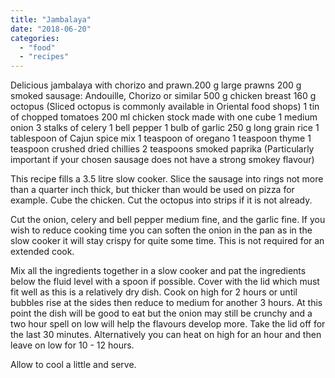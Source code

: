 ```yaml
---
title: "Jambalaya"
date: "2018-06-20"
categories: 
  - "food"
  - "recipes"
---
```


Delicious jambalaya with chorizo and prawn.200 g large prawns 200 g smoked sausage: Andouille, Chorizo or similar 500 g chicken breast 160 g octopus (Sliced octopus is commonly available in Oriental food shops) 1 tin of chopped tomatoes 200 ml chicken stock made with one cube 1 medium onion 3 stalks of celery 1 bell pepper 1 bulb of garlic 250 g long grain rice 1 tablespoon of Cajun spice mix 1 teaspoon of oregano 1 teaspoon thyme 1 teaspoon crushed dried chillies 2 teaspoons smoked paprika (Particularly important if your chosen sausage does not have a strong smokey flavour)

This recipe fills a 3.5 litre slow cooker. Slice the sausage into rings not more than a quarter inch thick, but thicker than would be used on pizza for example. Cube the chicken. Cut the octopus into strips if it is not already.

Cut the onion, celery and bell pepper medium fine, and the garlic fine. If you wish to reduce cooking time you can soften the onion in the pan as in the slow cooker it will stay crispy for quite some time. This is not required for an extended cook.

Mix all the ingredients together in a slow cooker and pat the ingredients below the fluid level with a spoon if possible. Cover with the lid which must fit well as this is a relatively dry dish. Cook on high for 2 hours or until bubbles rise at the sides then reduce to medium for another 3 hours. At this point the dish will be good to eat but the onion may still be crunchy and a two hour spell on low will help the flavours develop more. Take the lid off for the last 30 minutes. Alternatively you can heat on high for an hour and then leave on low for 10 - 12 hours.

Allow to cool a little and serve.
